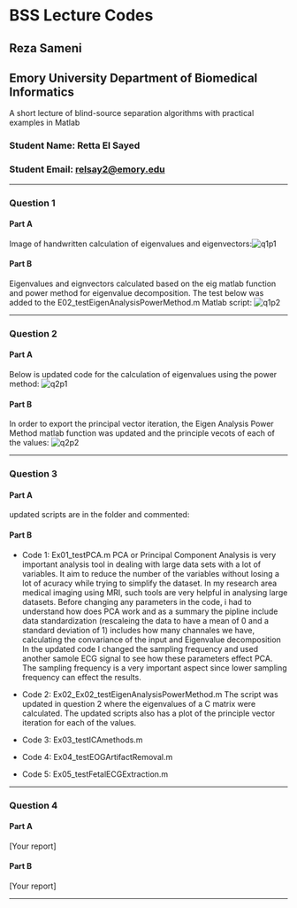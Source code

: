 # BSS Lecture Codes
## Reza Sameni
## Emory University Department of Biomedical Informatics

A short lecture of blind-source separation algorithms with practical examples in Matlab
### Student Name: Retta El Sayed
### Student Email: relsay2@emory.edu
***
### Question 1
#### Part A
Image of handwritten calculation of eigenvalues and eigenvectors:![q1p1](https://user-images.githubusercontent.com/64221087/140610263-2ec08f55-c7d7-4ab1-8ec7-b355457eeef9.JPG)
#### Part B
Eigenvalues and eignvectors calculated based on the eig matlab function and power method for eigenvalue decomposition. The test below was added to the E02_testEigenAnalysisPowerMethod.m Matlab script:
![q1p2](https://user-images.githubusercontent.com/64221087/140633004-f3a5ab57-d168-479d-81d0-20435f292591.JPG)
***

### Question 2
#### Part A
Below is updated code for the calculation of eigenvalues using the power method:
![q2p1](https://user-images.githubusercontent.com/64221087/140633022-87ae92a6-2f08-45da-a2d9-c64b607c2e46.JPG)
#### Part B
In order to export the principal vector iteration, the Eigen Analysis Power Method matlab function was updated and the principle vecots of each of the values: 
![q2p2](https://user-images.githubusercontent.com/64221087/140633026-7793ddd5-9d5f-4ae5-801f-45cb7d9cd9d1.JPG)
***

### Question 3
#### Part A
updated scripts are in the folder and commented: 
#### Part B
- Code 1: Ex01_testPCA.m
PCA or Principal Component Analysis is very important analysis tool in dealing with large data sets with a lot of variables. It aim to reduce the number of the variables without losing a lot of acuracy while trying to simplify the dataset. In my research area medical imaging using MRI, such tools are very helpful in analysing large datasets. Before changing any parameters in the code, i had to understand how does PCA work and as a summary the pipline include data standardization (rescaleing the data to have a mean of 0 and a standard deviation of 1) includes how many channales we have, calculating the convariance of the input and Eigenvalue decomposition 
In the updated code I changed the sampling frequency and used another samole ECG signal to see how these parameters effect PCA. The sampling frequency is a very important aspect since lower sampling frequency can effect the results.

- Code 2: Ex02_Ex02_testEigenAnalysisPowerMethod.m
The script was updated in question 2 where the eigenvalues of a C matrix were calculated. The updated scripts also has a plot of the principle vector iteration for each of the values. 
- Code 3: Ex03_testICAmethods.m

- Code 4: Ex04_testEOGArtifactRemoval.m
- Code 5: Ex05_testFetalECGExtraction.m
***

### Question 4
#### Part A
[Your report]

#### Part B
[Your report]
***
